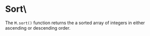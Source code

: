 # Sort\
The ``` M.sort() ``` function returns the a sorted array of integers in either ascending or descending order.
